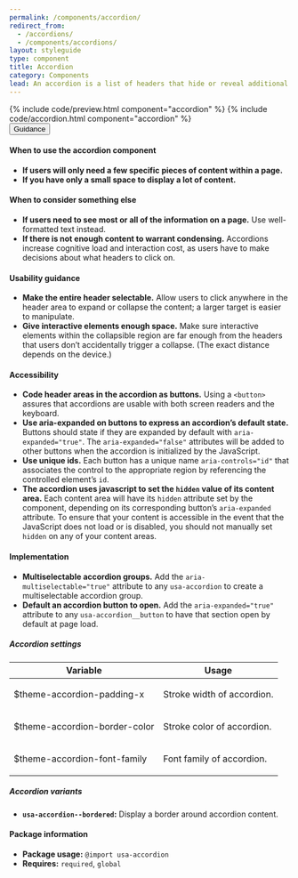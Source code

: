 ```yaml
---
permalink: /components/accordion/
redirect_from:
  - /accordions/
  - /components/accordions/
layout: styleguide
type: component
title: Accordion
category: Components
lead: An accordion is a list of headers that hide or reveal additional content when selected.
---
```


<section class="site-component-section">
  {% include code/preview.html component="accordion" %}
  {% include code/accordion.html component="accordion" %}
  <div class="usa-accordion usa-accordion--bordered site-accordion-docs">
    <button class="usa-button-unstyled usa-accordion__button"
    aria-expanded="true" aria-controls="documentation">
    Guidance
  </button>
  <div id="documentation" class="usa-accordion__content site-component-usage">
    <h4>When to use the accordion component</h4>
    <ul class="usa-content-list">
      <li><strong>If users will only need a few specific pieces of content within a page.</strong></li>
      <li><strong>If you have only a small space to display a lot of content.</strong></li>
    </ul>
    <h4>When to consider something else</h4>
    <ul class="usa-content-list">
      <li><strong>If users need to see most or all of the information on a page.</strong> Use well-formatted text instead.</li>
      <li><strong>If there is not enough content to warrant condensing.</strong> Accordions increase cognitive load and interaction cost, as users have to make decisions about what headers to click on.</li>
    </ul>
    <h4>Usability guidance</h4>
    <ul class="usa-content-list">
      <li><strong>Make the entire header selectable.</strong> Allow users to click anywhere in the header area to expand or collapse the content; a larger target is easier to manipulate.</li>
      <li><strong>Give interactive elements enough space.</strong> Make sure interactive elements within the collapsible region are far enough from the headers that users don’t accidentally trigger a collapse. (The exact distance depends on the device.)</li>
    </ul>
    <h4 class="usa-heading">Accessibility</h4>
    <ul class="usa-content-list">
      <li>
        <strong>Code header areas in the accordion as buttons.</strong> Using a <code>&lt;button&gt;</code> assures that accordions are usable with both screen readers and the keyboard.
      </li>
      <li>
        <strong>Use aria-expanded on buttons to express an accordion’s default state.</strong> Buttons should state if they are expanded by default with <code>aria-expanded=<wbr>"true"</code>. The <code>aria-expanded=<wbr>"false"</code> attributes will be added to other buttons when the accordion is initialized by the JavaScript.
        </li>
        <li>
          <strong>Use unique ids.</strong> Each button has a unique name <code>aria-controls=<wbr>"id"</code> that associates the control to the appropriate region by referencing the controlled element&rsquo;s <code>id</code>.
          </li>
          <li>
            <strong>The accordion uses javascript to set the <code>hidden</code> value of its content area.</strong> Each content area will have its <code>hidden</code> attribute set by the component, depending on its corresponding button&rsquo;s <code>aria-expanded</code> attribute. To ensure that your content is accessible in the event that the JavaScript does not load or is disabled, you should not manually set <code>hidden</code> on any of your content areas.
          </li>
        </ul>
        <h4 class="usa-heading">Implementation</h4>
        <ul class="usa-content-list">
          <li>
            <strong>Multiselectable accordion groups.</strong> Add the <code>aria-multiselectable="true"</code> attribute to any <code>usa-accordion</code> to create a multiselectable accordion group.
          </li>
          <li>
            <strong>Default an accordion button to open.</strong> Add the <code>aria-expanded="true"</code> attribute to any <code>usa-accordion__button</code> to have that section open by default at page load.
          </li>
        </ul>
        <h5 id="component-settings">Accordion settings</h5>
        <table class="usa-table--borderless site-table-responsive site-table-simple" aria-labelledby="component-settings">
          <thead>
            <tr>
              <th scope="col" class="flex-6">Variable</th>
              <th scope="col" class="flex-6">Usage</th>
            </tr>
          </thead>
          <tbody class="font-mono-2xs">
            <tr>
              <td scope="row" data-title="Variable" class="flex-6">
                $theme-accordion-padding-x
              </td>
              <td scope="row" data-title="Usage" class="flex-6">
                <span class="font-lang-3xs">
                  <p>Stroke width of accordion.</p>
                </span>
              </td>
            </tr>
            <tr>
              <td scope="row" data-title="Variable" class="flex-6">
                $theme-accordion-border-color
              </td>
              <td scope="row" data-title="Usage" class="flex-6">
                <span class="font-lang-3xs">
                  <p>Stroke color of accordion.</p>
                </span>
              </td>
            </tr>
            <tr>
              <td scope="row" data-title="Variable" class="flex-6">
                $theme-accordion-font-family
              </td>
              <td scope="row" data-title="Usage" class="flex-6">
                <span class="font-lang-3xs">
                  <p>Font family of accordion.</p>
                </span>
              </td>
            </tr>
          </tbody>
        </table>
        <h5 id="component-variables">Accordion variants</h5>
        <ul>
          <li>
            <strong><code>usa-accordion--bordered</code>:</strong>
            Display a border around accordion content.
          </li>
        </ul>
        <h4 class="usa-heading">Package information</h4>
        <ul class="usa-content-list">
          <li>
            <strong>Package usage:</strong> <code>@import usa-accordion</code>
          </li>
          <li>
            <strong>Requires:</strong> <code>required</code>, <code>global</code>
          </li>
        </ul>
      </div>
    </div>
  </section>
